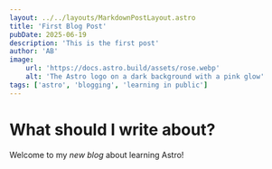 ```yaml
---
layout: ../../layouts/MarkdownPostLayout.astro
title: 'First Blog Post'
pubDate: 2025-06-19
description: 'This is the first post'
author: 'AB'
image:
    url: 'https://docs.astro.build/assets/rose.webp'
    alt: 'The Astro logo on a dark background with a pink glow'
tags: ['astro', 'blogging', 'learning in public']
---
```

# What should I write about?

Welcome to my _new blog_ about learning Astro!